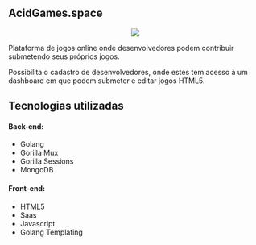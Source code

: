 ## AcidGames.space

<p align="center">
  <img src="https://i.imgur.com/uQPjheY.png">
</p>

Plataforma de jogos online onde desenvolvedores podem contribuir submetendo seus próprios jogos.

Possibilita o cadastro de desenvolvedores, onde estes tem acesso à um dashboard em que podem submeter e editar jogos HTML5.

## Tecnologias utilizadas
<h4>Back-end:</h4>

* Golang
* Gorilla Mux
* Gorilla Sessions
* MongoDB

<h4>Front-end:</h4>

* HTML5
* Saas
* Javascript
* Golang Templating


